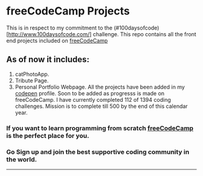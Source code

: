 # freeCodeCamp Projects
This is in respect to my commitment to the (#100daysofcode)[http://www.100daysofcode.com/] challenge.
This repo contains all the front end projects included on [freeCodeCamp](https://www.freecodecamp.org/challenges/learn-how-freecodecamp-works)

## As of now it includes:
1) catPhotoApp.
2) Tribute Page.
3) Personal Portfolio Webpage.
All the projects have been added in my [codepen](https://codepen.io/ashishra0) profile.
Soon to be added as progresss is made on freeCodeCamp.
I have currently completed 112 of 1394 coding challenges.
Mission is to complete till 500 by the end of this calendar year.

### If you want to learn programming from scratch [freeCodeCamp](https://www.freecodecamp.org) is the perfect place for you.

### Go Sign up and join the best supportive coding community in the world.
***
